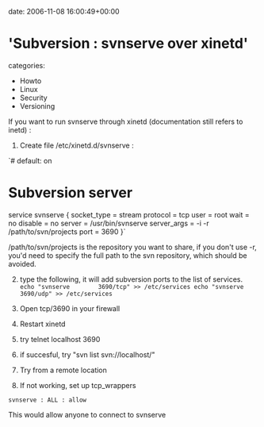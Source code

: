 


date: 2006-11-08 16:00:49+00:00


# 'Subversion : svnserve over xinetd'

categories:
- Howto
- Linux
- Security
- Versioning


If you want to run svnserve through xinetd (documentation still refers to inetd) :

<!-- more -->

1. Create file /etc/xinetd.d/svnserve :

`# default: on
# Subversion server
service svnserve
{
        socket_type     = stream
        protocol        = tcp
        user            = root
        wait            = no
        disable         = no
        server          = /usr/bin/svnserve
        server_args     = -i -r /path/to/svn/projects
        port            = 3690
}`

/path/to/svn/projects is the repository you want to share, if you don't use -r, you'd need to specify the full path to the svn repository, which should be avoided.

2. type the following, it will add subversion ports to the list of services.
`echo "svnserve        3690/tcp" >> /etc/services
echo "svnserve        3690/udp" >> /etc/services`

3. Open tcp/3690 in your firewall

4. Restart xinetd

5. try telnet localhost 3690

6. if succesful, try "svn list svn://localhost/"

7. Try from a remote location

8. If not working, set up tcp_wrappers

`svnserve : ALL : allow`

This would allow anyone to connect to svnserve
